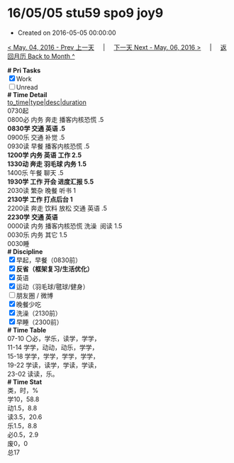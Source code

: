 # 16/05/05 stu59 spo9 joy9

- Created on 2016-05-05 00:00:00

[< May. 04, 2016 - Prev 上一天](/_archived/lifelogs/2016/05/d04.md) &nbsp; &nbsp; | &nbsp; &nbsp; [下一天 Next - May. 06, 2016 >](/_archived/lifelogs/2016/05/d06.md) &nbsp; &nbsp; |  &nbsp; &nbsp; [返回月历 Back to Month ^](/_archived/lifelogs/2016/05/index.md)
<br/><div><b># Pri Tasks</b></div><div><input checked="true" type="checkbox"/>Work</div><div><input type="checkbox"/>Unread</div><div><b># Time Detail</b></div><div><u>to_time|type|desc|duration</u></div><div>0730起</div><div>0800必 内务 奔走 播客内核恐慌 .5</div><div><b>0830学 交通 英语 .5</b></div><div>0900乐 交通 补觉 .5</div><div>0930读 早餐 播客内核恐慌 .5</div><div><b>1200学 内务 英语 工作 2.5</b></div><div><b>1330动 奔走 羽毛球 内务 1.5</b></div><div>1400乐 午餐 聊天 .5</div><div><b>1930学 工作 开会 进度汇报 5.5</b></div><div>2030读 繁杂 晚餐 听书 1</div><div><b>2130学 工作 打点后台 1</b></div><div>2200读 奔走 饮料 放松 交通 英语 .5</div><div><b>2230学</b> <b>交通 英语</b></div><div>0000读 内务 播客内核恐慌 洗澡  阅读 1.5</div><div>0030乐 内务 其它 1.5</div><div>0030睡</div><div><b># Discipline</b></div><div><input checked="true" type="checkbox"/>早起，早餐（0830前）</div><div><b><input checked="true" type="checkbox"/></b><b>反省（框架复习/生活优化）</b></div><div><input checked="true" type="checkbox"/>英语</div><div><input checked="true" type="checkbox"/>运动（羽毛球/毽球/健身）</div><div><input type="checkbox"/>朋友圈 / 微博</div><div><input checked="true" type="checkbox"/>晚餐少吃</div><div><input checked="true" type="checkbox"/>洗澡（2130前）</div><div><input checked="true" type="checkbox"/>早睡（2300前）</div><div><b># Time Table</b></div><div>07-10 〇必，学乐，读学，学学，</div><div>11-14 学学，动动，动乐，学学，</div><div>15-18 学学，学学，学学，学学，</div><div>19-22 学读，读学，学读，学读，</div><div>23-02 读读，乐。</div><div><b># Time Stat</b></div><div>类，时，%</div><div>学10，58.8</div><div>动1.5，8.8</div><div>读3.5，20.6</div><div>乐1.5，8.8</div><div>必0.5，2.9</div><div>废0，0</div><div>总17</div>

